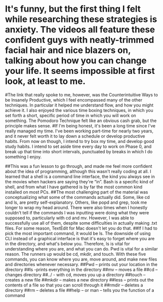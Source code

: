 # It's funny, but the first thing I felt while researching these strategies is anxiety. The videos all feature these confident guys with neatly-trimmed facial hair and nice blazers on, talking about how you can change your life. It seems impossible at first look, at least to me.
#The link that really spoke to me, however, was the Counterintuitive Ways to be Insanely Productive, which I feel encompassed many of the other techniques. In particular it helped me understand flow, and how you might achieve it. I also enjoyed the various time boxing techniques, in which you set forth a short, specific period of time in which you will work on something. The Pomodoro Technique felt like an obvious cash grab, but the principle makes sense.
#If I'm being honest, it's been a long time since I've really managed my time. I've been working part-time for nearly two years, and it never felt worth it to lay down a schedule or develop productive habits. From now on though, I intend to try box my time, and develop good study habits. I intend to set aside time every day to work on Phase 0, and break up that time into short intervals, punctuated by breaks in which I do something I enjoy.

##This was a fun lesson to go through, and made me feel more confident about the idea of programming, although this wasn't really coding at all. I learned that a shell is a command line interface, the kind you always see in the movies when hackers are saying they're “in”. Bash is a specific kind of shell, and from what I have gathered is by far the most common kind installed on most PCs.
##The most challenging part of the material was conceptualizing what some of the commands actually did. Some, like cd and ls, are pretty self-explanatory. Others, like popd and grep, took me longer to wrap my head around. There were also times when I honestly couldn't tell if the commands I was inputting were doing what they were supposed to, particularly with cd and mv. However, I was able to successfully use all of them, despite some difficulties in actually making .txt files. For some reason, TextEdit for Mac doesn't let you do that.
##If I had to pick the most important command, it would be ls. The downside of using CLI instead of a graphical interface is that it's easy to forget where you are in the directory, and what's below you. Therefore, ls is vital for understanding where you are, and what you can do. Pwd is vital for a similar reason. The runners up would be cd, mkdir, and touch. With these five commands, you can know where you are, move around, and make new files and directories whenever necessary.
##Pwd – prints out your location in the directory
##ls -prints everything in the directory
##mv – moves a file
##cd – changes directory
##../ - with cd, moves you up a directory
##touch – creates a new file
##mkdir – makes a new directory
##less – prints out the contents of a file so that you can scroll through it
##rmdir – deletes a directory
##rm – deletes a file
##help – or man – tells you the function of a command